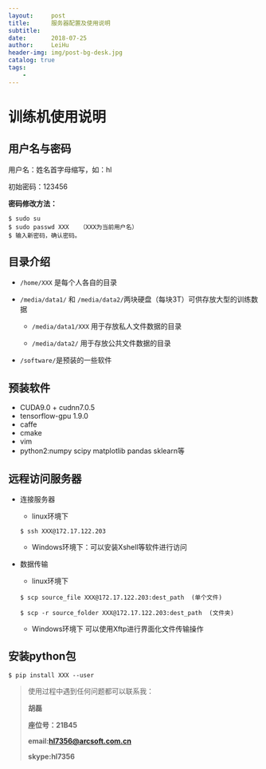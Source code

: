 ```yaml
---
layout:     post
title:      服务器配置及使用说明
subtitle:   
date:       2018-07-25
author:     LeiHu
header-img: img/post-bg-desk.jpg
catalog: true
tags:
    -
---
```


# 训练机使用说明

## 用户名与密码

用户名：姓名首字母缩写，如：hl

初始密码：123456

**密码修改方法：**
```Shell
$ sudo su
$ sudo passwd XXX   （XXX为当前用户名）
$ 输入新密码，确认密码。
```

## 目录介绍
- `/home/XXX` 是每个人各自的目录

- `/media/data1/` 和 `/media/data2/`两块硬盘（每块3T）可供存放大型的训练数据
   - `/media/data1/XXX` 用于存放私人文件数据的目录

   - `/media/data2/` 用于存放公共文件数据的目录

- `/software/`是预装的一些软件

## 预装软件
- CUDA9.0 + cudnn7.0.5
- tensorflow-gpu 1.9.0
- caffe
- cmake
- vim
- python2:numpy scipy matplotlib pandas sklearn等

## 远程访问服务器
- 连接服务器
   - linux环境下
   ```Shell
   $ ssh XXX@172.17.122.203
   ```
   - Windows环境下：可以安装Xshell等软件进行访问

- 数据传输
   - linux环境下
    ```Shell
    $ scp source_file XXX@172.17.122.203:dest_path  (单个文件)
    ```
    ```Shell
    $ scp -r source_folder XXX@172.17.122.203:dest_path  (文件夹)
    ```
   - Windows环境下
   可以使用Xftp进行界面化文件传输操作

## 安装python包
```Shell
$ pip install XXX --user
```


>使用过程中遇到任何问题都可以联系我：
>
>**胡磊**
>
>**座位号：21B45**
>
>**email:hl7356@arcsoft.com.cn**
>
>**skype:hl7356**
